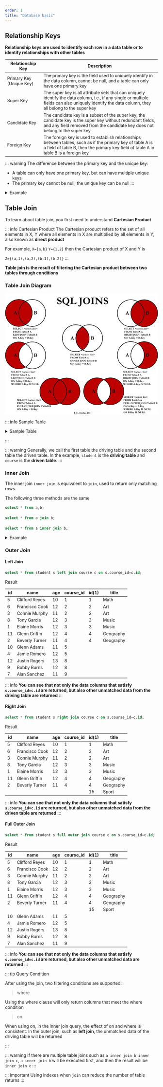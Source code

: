 ```yaml
---
order: 1
title: "Database basic"
---
```


## Relationship Keys

**Relationship keys are used to identify each row in a data table or to identify relationships with other tables**

| Relationship Key         | Description                                                                                                                                                                                         |
| ------------------------ | --------------------------------------------------------------------------------------------------------------------------------------------------------------------------------------------------- |
| Primary Key (Unique Key) | The primary key is the field used to uniquely identify in the data column, cannot be null, and a table can only have one primary key                                                                |
| Super Key                | The super key is all attribute sets that can uniquely identify the data column, i.e., if any single or multiple fields can also uniquely identify the data column, they all belong to the super key |
| Candidate Key            | The candidate key is a subset of the super key, the candidate key is the super key without redundant fields, and any field removed from the candidate key does not belong to the super key          |
| Foreign Key              | The foreign key is used to establish relationships between tables, such as if the primary key of table A is a field of table B, then the primary key field of table A in table B is a foreign key   |

::: warning
The difference between the primary key and the unique key:

- A table can only have one primary key, but can have multiple unique keys
- The primary key cannot be null, the unique key can be null
:::

<details>
<summary>Example</summary>

Assume there are two tables

| student                   | teacher |
| ------------------------- | ------- |
| id                        | id      |
| name                      | name    |
| age                       | age     |
| identify_card (ID number) |         |
| teacher_id                |         |

- Primary Key: `student.id`  `teacher.id`
- Super Key: For example, in the student table: (`student.id`, `student.name`),(`student.id`, `student.name`, `student.age`) ... Any combination with the primary key and ID number is a super key
- Candidate Key: For example, in the `student` table: `student.id` `student.identify_card`
- Foreign Key: `student.teacher_id`

</details>

## Table Join

To learn about table join, you first need to understand **Cartesian Product**

::: info Cartesian Product
The Cartesian product refers to the set of all elements in X, Y where all elements in X are multiplied by all elements in Y, also known as **direct product**

For example, `X={a,b}` `Y={1,2}` then the Cartesian product of X and Y is

 `Z={(a,1),(a,2),(b,1),(b,2)}`
:::

**Table join is the result of filtering the Cartesian product between two tables through conditions**

### Table Join Diagram

![sql-join](/assets/image/article/concept/sql-join.png)

::: info Sample Table

<details>
<summary>Sample Table</summary>

### Sample Table

The following queries are all around this sample table:

#### course

| id  | title     |
| --- | --------- |
| 1   | Math      |
| 2   | Art       |
| 3   | Music     |
| 4   | Geography |
| 15  | Sport     |

#### student

| id  | name           | age | course_id |
| --- | -------------- | --- | --------- |
| 1   | Elaine Morris  | 12  | 3         |
| 2   | Beverly Turner | 11  | 4         |
| 3   | Connie Murphy  | 11  | 2         |
| 4   | Jamie Romero   | 12  | 5         |
| 5   | Clifford Reyes | 10  | 1         |
| 6   | Francisco Cook | 12  | 2         |
| 7   | Alan Sanchez   | 11  | 9         |
| 8   | Tony Garcia    | 12  | 3         |
| 9   | Bobby Burns    | 12  | 8         |
| 10  | Glenn Adams    | 11  | 5         |
| 11  | Glenn Griffin  | 12  | 4         |
| 12  | Justin Rogers  | 13  | 8         |


</details>

:::

::: warning
Generally, we call the first table the driving table and the second table the driven table. In the example, `student` is the **driving table** and `course` is the **driven table**.
:::

### Inner Join

The inner join `inner join` is equivalent to `join`, used to return only matching rows.

The following three methods are the same

```sql
select * from a,b;

select * from a join b;

select * from a inner join b;
```

<details>
<summary>Example</summary>

```sql
select * from student s inner join course c on s.course_id=c.id;
```

Result

| id  | name           | age | course_id | id(1) | title     |
| --- | -------------- | --- | --------- | ----- | --------- |
| 5   | Clifford Reyes | 10  | 1         | 1     | Math      |
| 6   | Francisco Cook | 12  | 2         | 2     | Art       |
| 3   | Connie Murphy  | 11  | 2         | 2     | Art       |
| 8   | Tony Garcia    | 12  | 3         | 3     | Music     |
| 1   | Elaine Morris  | 12  | 3         | 3     | Music     |
| 11  | Glenn Griffin  | 12  | 4         | 4     | Geography |
| 2   | Beverly Turner | 11  | 4         | 4     | Geography |

**You can see that only the data columns that satisfy `s.course_id=c.id` are returned**

</details>

### Outer Join

#### Left Join

```sql
select * from student s left join course c on s.course_id=c.id;
```

Result

| id  | name           | age | course_id | id(1) | title     |
| --- | -------------- | --- | --------- | ----- | --------- |
| 5   | Clifford Reyes | 10  | 1         | 1     | Math      |
| 6   | Francisco Cook | 12  | 2         | 2     | Art       |
| 3   | Connie Murphy  | 11  | 2         | 2     | Art       |
| 8   | Tony Garcia    | 12  | 3         | 3     | Music     |
| 1   | Elaine Morris  | 12  | 3         | 3     | Music     |
| 11  | Glenn Griffin  | 12  | 4         | 4     | Geography |
| 2   | Beverly Turner | 11  | 4         | 4     | Geography |
| 10  | Glenn Adams    | 11  | 5         |       |           |
| 4   | Jamie Romero   | 12  | 5         |       |           |
| 12  | Justin Rogers  | 13  | 8         |       |           |
| 9   | Bobby Burns    | 12  | 8         |       |           |
| 7   | Alan Sanchez   | 11  | 9         |       |           |

::: info
**You can see that not only the data columns that satisfy `s.course_id=c.id` are returned, but also other unmatched data from the driving table are returned**
:::

#### Right Join

```sql
select * from student s right join course c on s.course_id=c.id;
```

Result

| id  | name           | age | course_id | id(1) | title     |
| --- | -------------- | --- | --------- | ----- | --------- |
| 5   | Clifford Reyes | 10  | 1         | 1     | Math      |
| 6   | Francisco Cook | 12  | 2         | 2     | Art       |
| 3   | Connie Murphy  | 11  | 2         | 2     | Art       |
| 8   | Tony Garcia    | 12  | 3         | 3     | Music     |
| 1   | Elaine Morris  | 12  | 3         | 3     | Music     |
| 11  | Glenn Griffin  | 12  | 4         | 4     | Geography |
| 2   | Beverly Turner | 11  | 4         | 4     | Geography |
|     |                |     |           | 15    | Sport     |

::: info
**You can see that not only the data columns that satisfy `s.course_id=c.id` are returned, but also other unmatched data from the driven table are returned**
:::

#### Full Outer Join

```sql
select * from student s full outer join course c on s.course_id=c.id;
```

Result

| id  | name           | age | course_id | id(1) | title     |
| --- | -------------- | --- | --------- | ----- | --------- |
| 5   | Clifford Reyes | 10  | 1         | 1     | Math      |
| 6   | Francisco Cook | 12  | 2         | 2     | Art       |
| 3   | Connie Murphy  | 11  | 2         | 2     | Art       |
| 8   | Tony Garcia    | 12  | 3         | 3     | Music     |
| 1   | Elaine Morris  | 12  | 3         | 3     | Music     |
| 11  | Glenn Griffin  | 12  | 4         | 4     | Geography |
| 2   | Beverly Turner | 11  | 4         | 4     | Geography |
|     |                |     |           | 15    | Sport     |
| 10  | Glenn Adams    | 11  | 5         |       |           |
| 4   | Jamie Romero   | 12  | 5         |       |           |
| 12  | Justin Rogers  | 13  | 8         |       |           |
| 9   | Bobby Burns    | 12  | 8         |       |           |
| 7   | Alan Sanchez   | 11  | 9         |       |           |

::: info
**You can see that not only the data columns that satisfy `s.course_id=c.id` are returned, but also other unmatched data are returned**
:::

::: tip Query Condition

After using the join, two filtering conditions are supported:

> where

Using the where clause will only return columns that meet the where condition

> on

When using on, in the inner join query, the effect of on and where is consistent. In the outer join, such as **left join**, the unmatched data of the driving table will be returned

:::

::: warning
If there are multiple table joins such as `a inner join b inner join c`, `a inner join b` will be executed first, and then the result will be `inner join c`
:::

::: important
Using indexes when `join` can reduce the number of table returns
:::